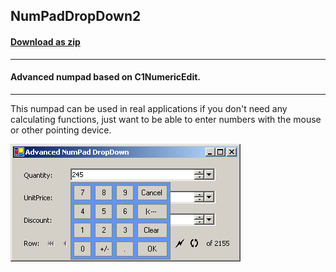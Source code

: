 ## NumPadDropDown2
#### [Download as zip](https://grapecity.github.io/DownGit/#/home?url=https://github.com/GrapeCity/ComponentOne-WinForms-Samples/tree/master/NetFramework\Input\VB\NumPadDropDown2)
____
#### Advanced numpad based on C1NumericEdit.
____
This numpad can be used in real applications if you don't need any calculating functions, just want to be able to enter numbers with the mouse or other pointing device.

![screenshot](screenshot.PNG)
